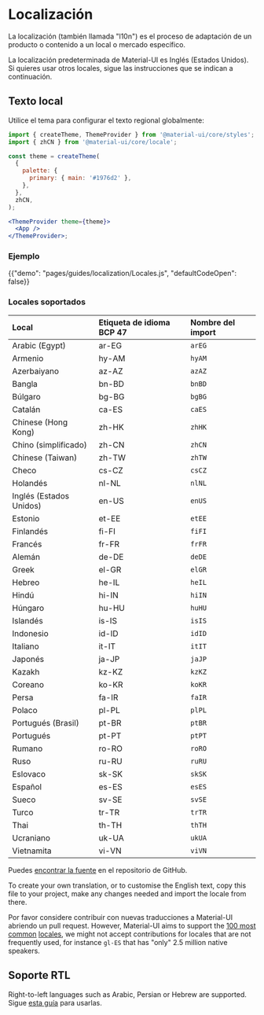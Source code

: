 # Localización

<p class="description">La localización (también llamada "l10n") es el proceso de adaptación de un producto o contenido a un local o mercado específico.</p>

La localización predeterminada de Material-UI es Inglés (Estados Unidos). Si quieres usar otros locales, sigue las instrucciones que se indican a continuación.

## Texto local

Utilice el tema para configurar el texto regional globalmente:

```jsx
import { createTheme, ThemeProvider } from '@material-ui/core/styles';
import { zhCN } from '@material-ui/core/locale';

const theme = createTheme(
  {
    palette: {
      primary: { main: '#1976d2' },
    },
  },
  zhCN,
);

<ThemeProvider theme={theme}>
  <App />
</ThemeProvider>;
```

### Ejemplo

{{"demo": "pages/guides/localization/Locales.js", "defaultCodeOpen": false}}

### Locales soportados

| Local                   | Etiqueta de idioma BCP 47 | Nombre del import |
|:----------------------- |:------------------------- |:----------------- |
| Arabic (Egypt)          | ar-EG                     | `arEG`            |
| Armenio                 | hy-AM                     | `hyAM`            |
| Azerbaiyano             | az-AZ                     | `azAZ`            |
| Bangla                  | bn-BD                     | `bnBD`            |
| Búlgaro                 | bg-BG                     | `bgBG`            |
| Catalán                 | ca-ES                     | `caES`            |
| Chinese (Hong Kong)     | zh-HK                     | `zhHK`            |
| Chino (simplificado)    | zh-CN                     | `zhCN`            |
| Chinese (Taiwan)        | zh-TW                     | `zhTW`            |
| Checo                   | cs-CZ                     | `csCZ`            |
| Holandés                | nl-NL                     | `nlNL`            |
| Inglés (Estados Unidos) | en-US                     | `enUS`            |
| Estonio                 | et-EE                     | `etEE`            |
| Finlandés               | fi-FI                     | `fiFI`            |
| Francés                 | fr-FR                     | `frFR`            |
| Alemán                  | de-DE                     | `deDE`            |
| Greek                   | el-GR                     | `elGR`            |
| Hebreo                  | he-IL                     | `heIL`            |
| Hindú                   | hi-IN                     | `hiIN`            |
| Húngaro                 | hu-HU                     | `huHU`            |
| Islandés                | is-IS                     | `isIS`            |
| Indonesio               | id-ID                     | `idID`            |
| Italiano                | it-IT                     | `itIT`            |
| Japonés                 | ja-JP                     | `jaJP`            |
| Kazakh                  | kz-KZ                     | `kzKZ`            |
| Coreano                 | ko-KR                     | `koKR`            |
| Persa                   | fa-IR                     | `faIR`            |
| Polaco                  | pl-PL                     | `plPL`            |
| Portugués (Brasil)      | pt-BR                     | `ptBR`            |
| Portugués               | pt-PT                     | `ptPT`            |
| Rumano                  | ro-RO                     | `roRO`            |
| Ruso                    | ru-RU                     | `ruRU`            |
| Eslovaco                | sk-SK                     | `skSK`            |
| Español                 | es-ES                     | `esES`            |
| Sueco                   | sv-SE                     | `svSE`            |
| Turco                   | tr-TR                     | `trTR`            |
| Thai                    | th-TH                     | `thTH`            |
| Ucraniano               | uk-UA                     | `ukUA`            |
| Vietnamita              | vi-VN                     | `viVN`            |

<!-- #default-branch-switch -->

Puedes [encontrar la fuente](https://github.com/mui-org/material-ui/blob/next/packages/material-ui/src/locale/index.ts) en el repositorio de GitHub.

To create your own translation, or to customise the English text, copy this file to your project, make any changes needed and import the locale from there.

Por favor considere contribuir con nuevas traducciones a Material-UI abriendo un pull request. However, Material-UI aims to support the [100 most common](https://en.wikipedia.org/wiki/List_of_languages_by_number_of_native_speakers) [locales](https://www.ethnologue.com/guides/ethnologue200), we might not accept contributions for locales that are not frequently used, for instance `gl-ES` that has "only" 2.5 million native speakers.

## Soporte RTL

Right-to-left languages such as Arabic, Persian or Hebrew are supported. Sigue [esta guía](/guides/right-to-left/) para usarlas.
